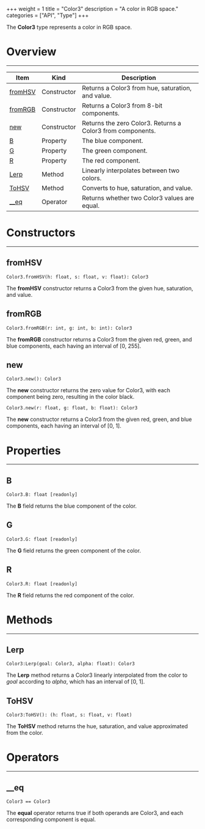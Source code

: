 +++
weight = 1
title = "Color3"
description = "A color in RGB space."
categories = ["API", "Type"]
+++

The **Color3** type represents a color in RGB space.

# Overview

----

<div class="api-list one two">

| Item | Kind | Description |
| --- | --- | --- |
| [fromHSV](#fromhsv) | Constructor | Returns a Color3 from hue, saturation, and value. |
| [fromRGB](#fromrgb) | Constructor | Returns a Color3 from 8-bit components. |
| [new](#new) | Constructor | Returns the zero Color3. Returns a Color3 from components. |
| [B](#b) | Property | The blue component. |
| [G](#g) | Property | The green component. |
| [R](#r) | Property | The red component. |
| [Lerp](#lerp) | Method | Linearly interpolates between two colors. |
| [ToHSV](#tohsv) | Method | Converts to hue, saturation, and value. |
| [\_\_eq](#__eq) | Operator | Returns whether two Color3 values are equal. |

</div>

# Constructors

----

## fromHSV

 `Color3.fromHSV(h: float, s: float, v: float): Color3`

The **fromHSV** constructor returns a Color3 from the given hue,
saturation, and value.

## fromRGB

 `Color3.fromRGB(r: int, g: int, b: int): Color3`

The **fromRGB** constructor returns a Color3 from the given red, green,
and blue components, each having an interval of \[0, 255\].

## new

 `Color3.new(): Color3`

The **new** constructor returns the zero value for Color3, with each
component being zero, resulting in the color black.

 `Color3.new(r: float, g: float, b: float): Color3`

The **new** constructor returns a Color3 from the given red, green, and
blue components, each having an interval of \[0, 1\].

# Properties

----

## B

 `Color3.B: float [readonly]`

The **B** field returns the blue component of the color.

## G

 `Color3.G: float [readonly]`

The **G** field returns the green component of the color.

## R

 `Color3.R: float [readonly]`

The **R** field returns the red component of the color.

# Methods

----

## Lerp

 `Color3:Lerp(goal: Color3, alpha: float): Color3`

The **Lerp** method returns a Color3 linearly interpolated from the color
to *goal* according to *alpha*, which has an interval of \[0, 1\].

## ToHSV

 `Color3:ToHSV(): (h: float, s: float, v: float)`

The **ToHSV** method returns the hue, saturation, and value approximated
from the color.

# Operators

----

## \_\_eq

 `Color3 == Color3`

The **equal** operator returns true if both operands are Color3, and each
corresponding component is equal.